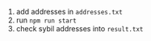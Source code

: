 1. add addresses in `addresses.txt`
1. run `npm run start`
1. check sybil addresses into `result.txt` 